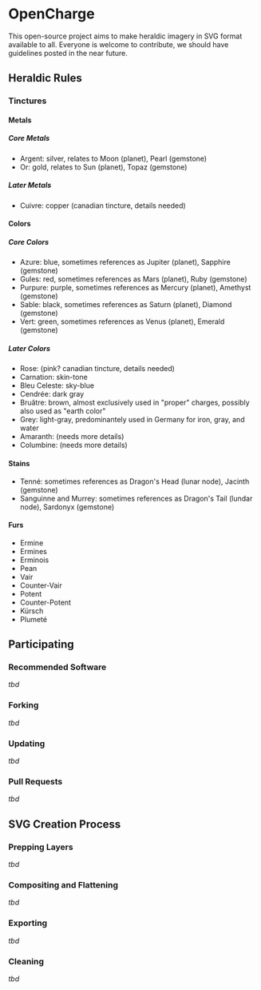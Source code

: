 OpenCharge
==========

This open-source project aims to make heraldic imagery in SVG format available to all. Everyone is welcome to contribute, we should have guidelines posted in the near future.

## Heraldic Rules

### Tinctures

#### Metals

##### Core Metals

- Argent: silver, relates to Moon (planet), Pearl (gemstone)
- Or: gold, relates to Sun (planet), Topaz (gemstone)

##### Later Metals

- Cuivre: copper (canadian tincture, details needed)

#### Colors

##### Core Colors

- Azure: blue, sometimes references as Jupiter (planet), Sapphire (gemstone)
- Gules: red, sometimes references as Mars (planet), Ruby (gemstone)
- Purpure: purple, sometimes references as Mercury (planet), Amethyst (gemstone)
- Sable: black, sometimes references as Saturn (planet), Diamond (gemstone)
- Vert: green, sometimes references as Venus (planet), Emerald (gemstone)

##### Later Colors

- Rose: (pink? canadian tincture, details needed)
- Carnation: skin-tone
- Bleu Celeste: sky-blue
- Cendrée: dark gray
- Bruâtre: brown, almost exclusively used in "proper" charges, possibly also used as "earth color"
- Grey: light-gray, predominantely used in Germany for iron, gray, and water
- Amaranth: (needs more details)
- Columbine: (needs more details)

#### Stains

- Tenné: sometimes references as Dragon's Head (lunar node), Jacinth (gemstone)
- Sanguinne and Murrey: sometimes references as Dragon's Tail (lundar node), Sardonyx (gemstone)

#### Furs

- Ermine
- Ermines
- Erminois
- Pean
- Vair
- Counter-Vair
- Potent
- Counter-Potent
- Kürsch
- Plumeté

## Participating

### Recommended Software
*tbd*

### Forking
*tbd*

### Updating
*tbd*

### Pull Requests
*tbd*

## SVG Creation Process

### Prepping Layers
*tbd*

### Compositing and Flattening
*tbd*

### Exporting
*tbd*

### Cleaning
*tbd*

